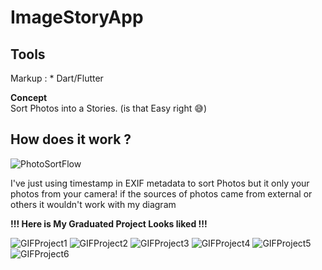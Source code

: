 # ImageStoryApp

## Tools
Markup : * Dart/Flutter

__Concept__
<br>Sort Photos into a Stories. (is that Easy right :sweat_smile:)

## How does it work ?
![PhotoSortFlow](https://user-images.githubusercontent.com/111628728/232651912-0a556ca5-d358-404b-8555-ba0527708e06.jpg)

I've just using timestamp in EXIF metadata to sort Photos but it only your photos from your camera! if the sources of photos came from external or others it wouldn't work with my diagram

__!!! Here is My Graduated Project Looks liked !!!__

![GIFProject1](https://user-images.githubusercontent.com/111628728/229682848-c86a46bf-7d08-42dd-95b3-53901f0830d7.gif)
![GIFProject2](https://user-images.githubusercontent.com/111628728/229680241-c0782984-0346-4ddc-950e-8bea4032ed41.gif)
![GIFProject3](https://user-images.githubusercontent.com/111628728/229680245-2e28c418-2640-4b25-ba41-cd159b77fba0.gif)
![GIFProject4](https://user-images.githubusercontent.com/111628728/229680261-06118356-9ea1-4c55-af6f-b75af2eb906d.gif)
![GIFProject5](https://user-images.githubusercontent.com/111628728/229680263-dd7aee23-0d22-4c4e-b832-0f953c50dc91.gif)
![GIFProject6](https://user-images.githubusercontent.com/111628728/229680268-4defb1d0-2025-4c37-9d35-fd9150693b69.gif)

